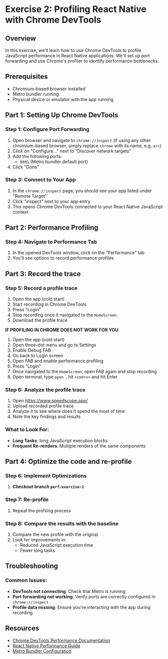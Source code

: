 # Exercise 2: Profiling React Native with Chrome DevTools

## Overview
In this exercise, we'll learn how to use Chrome DevTools to profile JavaScript performance in React Native applications. We'll set up port forwarding and use Chrome's profiler to identify performance bottlenecks.

## Prerequisites
- Chromium-based browser installed
- Metro bundler running
- Physical device or emulator with the app running

## Part 1: Setting Up Chrome DevTools

### Step 1: Configure Port Forwarding
1. Open browser and navigate to `chrome://inspect` (if using any other chromium-based browser, simply replace `chrome` with its name, e.g. `arc`)
2. Click on "Configure..." next to "Discover network targets"
3. Add the following ports:
   - `8081` (Metro bundler default port)
4. Click "Done"

### Step 3: Connect to Your App
1. In the `chrome://inspect` page, you should see your app listed under "Remote Target"
2. Click "inspect" next to your app entry
3. This opens Chrome DevTools connected to your React Native JavaScript context

## Part 2: Performance Profiling

### Step 4: Navigate to Performance Tab
1. In the opened DevTools window, click on the "Performance" tab
2. You'll see options to record performance profiles

## Part 3: Record the trace

### Step 5: Record a profile trace
1. Open the app (cold start)
2. Start recording in Chrome DevTools
3. Press "Login"
4. Stop recording once it navigated to the `HomeScreen`
5. Download the profile trace
   
**IF PROFILING IN CHROME DOES NOT WORK FOR YOU**
1. Open the app (cold start)
2. Open three-dot menu and go to Settings
3. Enable Debug FAB
4. Go back to Login screen
5. Open FAB and enable performance profiling
6. Press "Login"
7. Once navigated to the `HomeScreen`, open FAB again and stop recording
8. Open terminal, type `open `, hit `<cmd+v>` and hit Enter 

### Step 6: Analyze the profile trace
1. Open https://www.speedscope.app/
2. Upload recorded profile trace
3. Analyze it to see where does it spend the most of time
4. Note the key findings and results

### What to Look For:
- **Long Tasks**: long JavaScript execution blocks
- **Frequent Re-renders**: Multiple renders of the same components

## Part 4: Optimize the code and re-profile

### Step 6: Implement Optimizations
1. **Checkout branch `perf/exercise-2`**

### Step 7: Re-profile
1. Repeat the profiling process

### Step 8: Compare the results with the baseline
1. Compare the new profile with the original
2. Look for improvements in:
   - Reduced JavaScript execution time
   - Fewer long tasks

## Troubleshooting

### Common Issues:
- **DevTools not connecting**: Check that Metro is running
- **Port forwarding not working**: Verify ports are correctly configured in `chrome://inspect`
- **Profile data missing**: Ensure you're interacting with the app during recording

## Resources
- [Chrome DevTools Performance Documentation](https://developer.chrome.com/docs/devtools/performance/)
- [React Native Performance Guide](https://reactnative.dev/docs/performance)
- [Metro Bundler Configuration](https://facebook.github.io/metro/docs/configuration)

